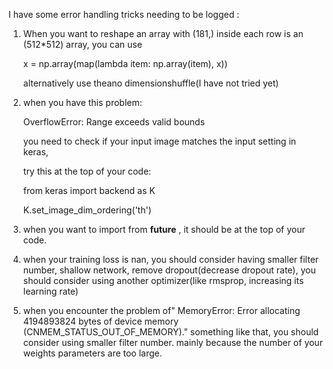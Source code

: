 I have some error handling tricks needing to be logged :

1. When you want to reshape an array with (181,) inside each row is an (512*512) array, you can use

   x = np.array(map(lambda item: np.array(item), x))
   
   alternatively use theano dimensionshuffle(I have not tried yet)
   
2. when you have this problem:

   OverflowError: Range exceeds valid bounds
   
   you need to check if your input image matches the input setting in keras,
   
   try this at the top of your code:
   
   from keras import backend as K
   
   K.set_image_dim_ordering('th')
   
3. when you want to import from __future__ , it should be at the top of your code.

4. when your training loss is nan, you should consider having smaller filter number, shallow network, remove dropout(decrease dropout rate),
you should consider using another optimizer(like rmsprop, increasing its learning rate)

5. when you encounter the problem of" MemoryError: Error allocating 4194893824 bytes of device memory (CNMEM_STATUS_OUT_OF_MEMORY)."
something like that, you should consider using smaller filter number. mainly because the number of your weights parameters are too large.


   
   
